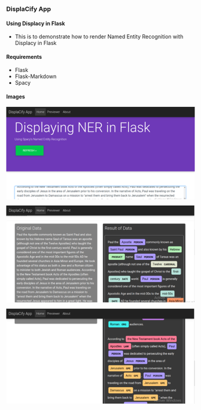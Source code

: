 ### DisplaCify App
#### Using Displacy in Flask

+ This is to demonstrate how to render Named Entity Recognition with Displacy in Flask

#### Requirements
+ Flask
+ Flask-Markdown
+ Spacy


#### Images

![](images/screen01.png)


![](images/screen2.png)



![](images/screen3.png)


